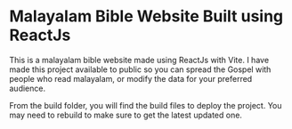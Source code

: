 # Malayalam Bible Website Built using ReactJs

This is a malayalam bible website made using ReactJs with Vite. I have made this project available to public so you can spread the Gospel with people who read malayalam, or modify the data for your preferred audience.

From the build folder, you will find the build files to deploy the project. You may need to rebuild to make sure to get the latest updated one.